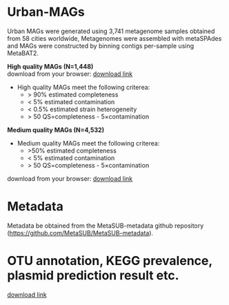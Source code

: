 # Urban-MAGs
Urban MAGs were generated using 3,741 metagenome samples obtained from 58 cities worldwide, Metagenomes were assembled with  metaSPAdes and MAGs were constructed by binning contigs per-sample using MetaBAT2.

<b>High quality MAGs (N=1,448)</b>   
download from your browser: [download link](www.unimd.org/files/MetaSUB_HQ_MAGs.tar.gz)  
  
* High quality MAGs meet the following criterea:
	*  \> 90% estimated completeness
	*  < 5% estimated contamination
	*  < 0.5% estimated strain heterogeneity
	*  \> 50 QS=completeness - 5×contamination

<b>Medium quality MAGs (N=4,532)</b>  
* Medium quality MAGs meet the following criterea:
	*  \>50% estimated completeness
	*  < 5% estimated contamination
	*  \> 50 QS=completeness - 5×contamination
	
download from your browser: [download link](www.unimd.org/files/MetaSUB_MQ_MAGs.tar.gz)  

# Metadata
Metadata be obtained from the MetaSUB-metadata github repository (https://github.com/MetaSUB/MetaSUB-metadata).
# OTU annotation, KEGG prevalence, plasmid prediction result etc. 
[download link](www.unimd.org/files/SupplementaryData.zip)
